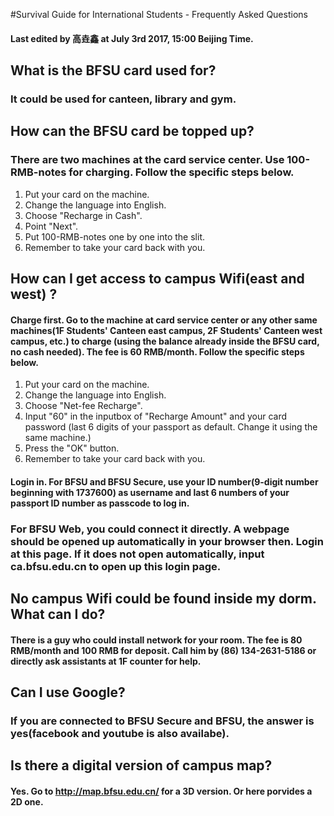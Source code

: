 #Survival Guide for International Students - Frequently Asked Questions
#### Last edited by 高垚鑫 at July 3rd 2017, 15:00 Beijing Time.

## What is the BFSU card used for?
### It could be used for canteen, library and gym.

## How can the BFSU card be topped up?
### There are two machines at the card service center. Use 100-RMB-notes for charging. Follow the specific steps below.
1. Put your card on the machine.
2. Change the language into English.
[](iss/1.jpg)
3. Choose "Recharge in Cash".
[](iss/2.jpg)
4. Point "Next".
[](iss/3.jpg)
5. Put 100-RMB-notes one by one into the slit.
[](iss/4.jpg)
6. Remember to take your card back with you.

## How can I get access to campus Wifi(east and west) ?
#### Charge first. Go to the machine at card service center or any other same machines(1F Students' Canteen east campus, 2F Students' Canteen west campus, etc.) to charge (using the balance already inside the BFSU card, no cash needed). The fee is 60 RMB/month. Follow the specific steps below.
1. Put your card on the machine.
2. Change the language into English.
3. Choose "Net-fee Recharge".
[](iss/11.jpg)
4. Input "60" in the inputbox of "Recharge Amount" and your card password (last 6 digits of your passport as default. Change it using the same machine.)
[](iss/22.jpg)
5. Press the "OK" button.
6. Remember to take your card back with you.

#### Login in. For BFSU and BFSU Secure, use your ID number(9-digit number beginning with 1737600) as username and last 6 numbers of your passport ID number as passcode to log in.  
### For BFSU Web, you could connect it directly. A webpage should be opened up automatically in your browser then. Login at this page. If it does not open automatically, input ca.bfsu.edu.cn to open up this login page.

## No campus Wifi could be found inside my dorm. What can I do?
#### There is a guy who could install network for your room. The fee is 80 RMB/month and 100 RMB for deposit. Call him by (86) 134-2631-5186 or directly ask assistants at 1F counter for help.

## Can I use Google?
### If you are connected to BFSU Secure and BFSU, the answer is yes(facebook and youtube is also availabe).

## Is there a digital version of campus map?
#### Yes. Go to http://map.bfsu.edu.cn/ for a 3D version. Or here porvides a 2D one.
[](iss/campus_map.jpg)